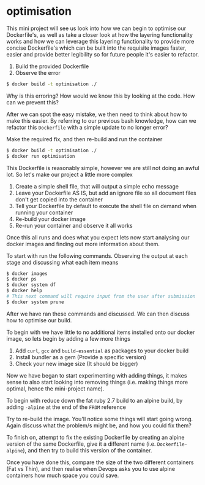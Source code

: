 # optimisation

This mini project will see us look into how we can begin to optimise our Dockerfile's, as well as
take a closer look at how the layering functionality works and how we can leverage this layering
functionality to provide more concise Dockerfile's which can be built into the requisite images
faster, easier and provide better legibility so for future people it's easier to refactor.

1) Build the provided Dockerfile
2) Observe the error

```bash
$ docker build -t optimisation ./
```

Why is this erroring? How would we know this by looking at the code. How can we prevent this?

After we can spot the easy mistake, we then need to think about how to make this easier. By referring
to our previous bash knowledge, how can we refactor this `Dockerfile` with a simple update to no
longer error?

Make the required fix, and then re-build and run the container

```bash
$ docker build -t optimisation ./
$ docker run optimisation
```

This Dockerfile is reasonably simple, however we are still not doing an awful lot. So let's make our
project a little more complex

1) Create a simple shell file, that will output a simple echo message
2) Leave your Dockerfile AS IS, but add an ignore file so all document files don't get copied
into the container
3) Tell your Dockerfile by default to execute the shell file on demand when running your container
4) Re-build your docker image
5) Re-run your container and observe it all works

Once this all runs and does what you expect lets now start analysing our docker images and finding
out more information about them.

To start with run the following commands. Observing the output at each stage and discussing what
each item means

```bash
$ docker images
$ docker ps
$ docker system df
$ docker help
# This next command will require input from the user after submission
$ docker system prune
```

After we have ran these commands and discussed. We can then discuss how to optimise our build.

To begin with we have little to no additional items installed onto our docker image, so lets begin
by adding a few more things

1) Add `curl`, `gcc` and `build-essential` as packages to your docker build
2) Install bundler as a gem (Provide a specific version)
3) Check your new image size (It should be bigger)

Now we have began to start experimenting with adding things, it makes sense to also start looking
into removing things (i.e. making things more optimal, hence the mini-project name).

To begin with reduce down the fat ruby 2.7 build to an alpine build, by adding `-alpine` at the end
of the `FROM` reference

Try to re-build the image. You'll notice some things will start going wrong. Again discuss what the
problem/s might be, and how you could fix them?

To finish on, attempt to fix the existing Dockerfile by creating an alpine version of the same
Dockerfile, give it a different name (i.e. `Dockerfile-alpine`), and then try to build this version
of the container.

Once you have done this, compare the size of the two different containers (Fat vs Thin), and then
realise when Devops asks you to use alpine containers how much space you could save.
